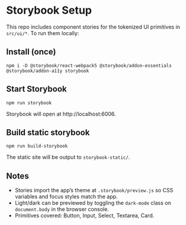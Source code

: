# Storybook Setup

This repo includes component stories for the tokenized UI primitives in `src/ui/*`. To run them locally:

## Install (once)

```
npm i -D @storybook/react-webpack5 @storybook/addon-essentials @storybook/addon-a11y storybook
```

## Start Storybook

```
npm run storybook
```

Storybook will open at http://localhost:6006.

## Build static storybook

```
npm run build-storybook
```

The static site will be output to `storybook-static/`.

## Notes
- Stories import the app’s theme at `.storybook/preview.js` so CSS variables and focus styles match the app.
- Light/dark can be previewed by toggling the `dark-mode` class on `document.body` in the browser console.
- Primitives covered: Button, Input, Select, Textarea, Card.

